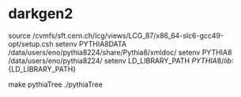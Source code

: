 # darkgen2

source /cvmfs/sft.cern.ch/lcg/views/LCG_87/x86_64-slc6-gcc49-opt/setup.csh
setenv PYTHIA8DATA /data/users/eno/pythia8224/share/Pythia8/xmldoc/
setenv PYTHIA8 /data/users/eno/pythia8224/
setenv  LD_LIBRARY_PATH ${PYTHIA8}/lib:${LD_LIBRARY_PATH}


make pythiaTree
./pythiaTree
